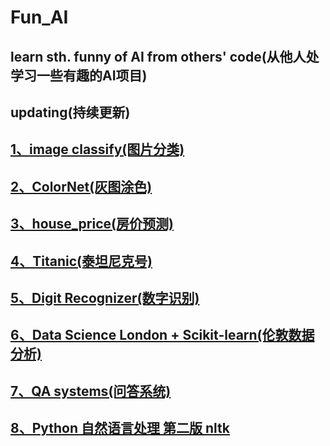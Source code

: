 # Fun_AI
## learn sth. funny of AI from others' code(从他人处学习一些有趣的AI项目)
## updating(持续更新)

## [1、image classify(图片分类)](https://github.com/calssion/Fun_AI/blob/master/image%20classify(%E5%9B%BE%E7%89%87%E5%88%86%E7%B1%BB).md)  
  
## [2、ColorNet(灰图涂色)](https://github.com/calssion/Fun_AI/blob/master/ColorNet(%E7%81%B0%E5%9B%BE%E6%B6%82%E8%89%B2).md)  

## [3、house_price(房价预测)](https://github.com/calssion/Fun_AI/blob/master/house_price(%E6%88%BF%E4%BB%B7%E9%A2%84%E6%B5%8B).md)  

## [4、Titanic(泰坦尼克号)](https://github.com/calssion/Fun_AI/blob/master/Titanic(%E6%B3%B0%E5%9D%A6%E5%B0%BC%E5%85%8B%E5%8F%B7).md)  

## [5、Digit Recognizer(数字识别)](https://github.com/calssion/Fun_AI/blob/master/Digit%20Recognizer(%E6%95%B0%E5%AD%97%E8%AF%86%E5%88%AB).md)   

## [6、Data Science London + Scikit-learn(伦敦数据分析)](https://github.com/calssion/Fun_AI/blob/master/Data%20Science%20London%20%2B%20Scikit-learn(%E4%BC%A6%E6%95%A6%E6%95%B0%E6%8D%AE%E5%88%86%E6%9E%90).md)  

## [7、QA systems(问答系统)](https://github.com/calssion/Fun_AI/blob/master/QA%20systems(%E9%97%AE%E7%AD%94%E7%B3%BB%E7%BB%9F).md)   

## [8、Python 自然语言处理 第二版 nltk](https://usyiyi.github.io/nlp-py-2e-zh/)      

